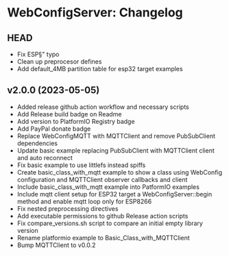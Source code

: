 WebConfigServer: Changelog
==========================

HEAD
----

* Fix ESP§" typo
* Clean up preprocesor defines
* Add default_4MB partition table for esp32 target examples

v2.0.0 (2023-05-05)
------

* Added release github action workflow and necessary scripts
* Add Release build badge on Readme
* Add version to PlatformIO Registry badge
* Add PayPal donate badge
* Replace WebConfigMQTT with MQTTClient and remove PubSubClient dependencies
* Update basic example replacing PubSubClient with MQTTClient client and auto reconnect
* Fix basic example to use littlefs instead spiffs
* Create basic_class_with_mqtt example to show a class using WebConfig configuration and MQTTClient observer callbacks and client
* Include basic_class_with_mqtt example into PatformIO examples
* Include mqtt client setup for ESP32 target a WebConfigServer::begin method and enable mqtt loop only for ESP8266
* Fix nested preprocessing directives
* Add executable permissions to github Release action scripts
* Fix compare_versions.sh script to compare an initial empty library version
* Rename platformio example to Basic_Class_with_MQTTClient
* Bump MQTTClient to v0.0.2
